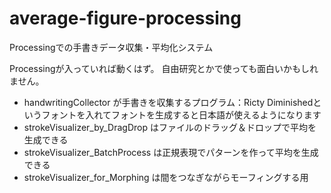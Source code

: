 # average-figure-processing
Processingでの手書きデータ収集・平均化システム

Processingが入っていれば動くはず。
自由研究とかで使っても面白いかもしれません。

- handwritingCollector が手書きを収集するプログラム：Ricty Diminishedというフォントを入れてフォントを生成すると日本語が使えるようになります
- strokeVisualizer_by_DragDrop はファイルのドラッグ＆ドロップで平均を生成できる
- strokeVisualizer_BatchProcess は正規表現でパターンを作って平均を生成できる
- strokeVisualizer_for_Morphing は間をつなぎながらモーフィングする用
